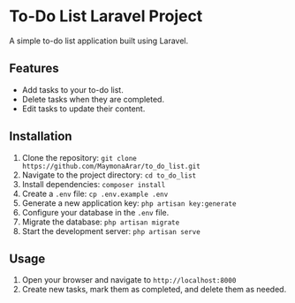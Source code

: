 # To-Do List Laravel Project

A simple to-do list application built using Laravel.

## Features

- Add tasks to your to-do list.
- Delete tasks when they are completed.
- Edit tasks to update their content.

## Installation

1. Clone the repository: `git clone https://github.com/MaymonaArar/to_do_list.git`
2. Navigate to the project directory: `cd to_do_list`
3. Install dependencies: `composer install`
4. Create a `.env` file: `cp .env.example .env`
5. Generate a new application key: `php artisan key:generate`
6. Configure your database in the `.env` file.
7. Migrate the database: `php artisan migrate`
8. Start the development server: `php artisan serve`

## Usage

1. Open your browser and navigate to `http://localhost:8000`
2. Create new tasks, mark them as completed, and delete them as needed.

